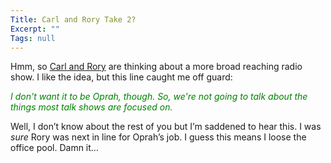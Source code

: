 ```yaml
---
Title: Carl and Rory Take 2?
Excerpt: ""
Tags: null
---
```

<div class="Section1"> <p>Hmm, so <a href="http://weblogs.asp.net/CFranklin/archive/2004/04/14/113178.aspx" target="_blank">Carl and Rory</a> are thinking about a more broad reaching radio show. I like the idea, but this line caught me off guard:</p> <p><i><font color="green"><span style=';color:green;font-style:italic'>I don't want it to be Oprah, though. So, we're not going to talk about the things most talk shows are focused on.</span></font></i></p> <p>Well, I don&rsquo;t know about the rest of you but I&rsquo;m saddened to hear this. I was <i><span style='font-style:italic'>sure</span></i> Rory was next in line for Oprah&rsquo;s job. I guess this means I loose the office pool. Damn it&hellip;</p></div>